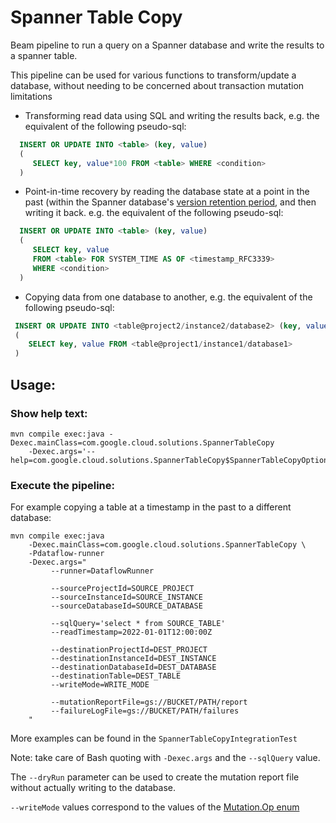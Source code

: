 # Spanner Table Copy

Beam pipeline to run a query on a Spanner database and write the results to a
spanner table.

This pipeline can be used for various functions to transform/update a database,
without needing to be concerned about transaction mutation limitations

* Transforming read data using SQL and writing the results back, e.g. the
  equivalent of the following pseudo-sql:

```sql
  INSERT OR UPDATE INTO <table> (key, value)
  (
     SELECT key, value*100 FROM <table> WHERE <condition>
  )
```

* Point-in-time recovery by reading the database state at a point in the past
  (within the Spanner database's
  <a href="https://cloud.google.com/spanner/docs/pitr">version retention
  period</a>, and then writing it back. e.g. the equivalent of the following
  pseudo-sql:

```sql
  INSERT OR UPDATE INTO <table> (key, value)
  (
     SELECT key, value
     FROM <table> FOR SYSTEM_TIME AS OF <timestamp_RFC3339>
     WHERE <condition>
  )
```

* Copying data from one database to another, e.g. the equivalent of the
  following pseudo-sql:

```sql
 INSERT OR UPDATE INTO <table@project2/instance2/database2> (key, value)
 (
    SELECT key, value FROM <table@project1/instance1/database1>
 )
```

## Usage:

### Show help text:

```
mvn compile exec:java -Dexec.mainClass=com.google.cloud.solutions.SpannerTableCopy
    -Dexec.args='--help=com.google.cloud.solutions.SpannerTableCopy$SpannerTableCopyOptions'
```

### Execute the pipeline:

For example copying a table at a timestamp in the past to a different database:

```
mvn compile exec:java
    -Dexec.mainClass=com.google.cloud.solutions.SpannerTableCopy \
    -Pdataflow-runner
    -Dexec.args="
         --runner=DataflowRunner

         --sourceProjectId=SOURCE_PROJECT
         --sourceInstanceId=SOURCE_INSTANCE
         --sourceDatabaseId=SOURCE_DATABASE

         --sqlQuery='select * from SOURCE_TABLE'
         --readTimestamp=2022-01-01T12:00:00Z

         --destinationProjectId=DEST_PROJECT
         --destinationInstanceId=DEST_INSTANCE
         --destinationDatabaseId=DEST_DATABASE
         --destinationTable=DEST_TABLE
         --writeMode=WRITE_MODE

         --mutationReportFile=gs://BUCKET/PATH/report
         --failureLogFile=gs://BUCKET/PATH/failures
    "
```

More examples can be found in the `SpannerTableCopyIntegrationTest`

Note: take care of Bash quoting with `-Dexec.args` and the `--sqlQuery` value.

The `--dryRun` parameter can be used to create the mutation report file without
actually writing to the database.

`--writeMode` values correspond to the values of the
[Mutation.Op enum](https://googleapis.dev/java/google-cloud-spanner/latest/com/google/cloud/spanner/Mutation.Op.html)
